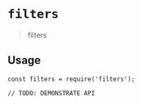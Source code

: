 # `filters`

> filters

## Usage

```
const filters = require('filters');

// TODO: DEMONSTRATE API
```
